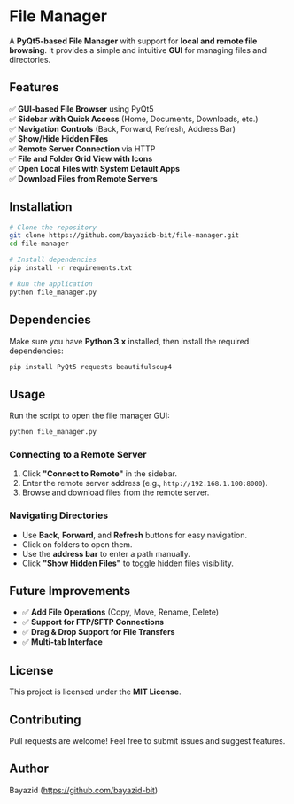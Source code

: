 # File Manager

A **PyQt5-based File Manager** with support for **local and remote file browsing**. It provides a simple and intuitive **GUI** for managing files and directories.

## Features

✅ **GUI-based File Browser** using PyQt5  
✅ **Sidebar with Quick Access** (Home, Documents, Downloads, etc.)  
✅ **Navigation Controls** (Back, Forward, Refresh, Address Bar)  
✅ **Show/Hide Hidden Files**  
✅ **Remote Server Connection** via HTTP  
✅ **File and Folder Grid View with Icons**  
✅ **Open Local Files with System Default Apps**  
✅ **Download Files from Remote Servers**  

## Installation

```bash
# Clone the repository
git clone https://github.com/bayazidb-bit/file-manager.git
cd file-manager

# Install dependencies
pip install -r requirements.txt

# Run the application
python file_manager.py
```

## Dependencies

Make sure you have **Python 3.x** installed, then install the required dependencies:

```bash
pip install PyQt5 requests beautifulsoup4
```

## Usage

Run the script to open the file manager GUI:

```bash
python file_manager.py
```

### Connecting to a Remote Server
1. Click **"Connect to Remote"** in the sidebar.
2. Enter the remote server address (e.g., `http://192.168.1.100:8000`).
3. Browse and download files from the remote server.

### Navigating Directories
- Use **Back**, **Forward**, and **Refresh** buttons for easy navigation.
- Click on folders to open them.
- Use the **address bar** to enter a path manually.
- Click **"Show Hidden Files"** to toggle hidden files visibility.



## Future Improvements
- ✅ **Add File Operations** (Copy, Move, Rename, Delete)
- ✅ **Support for FTP/SFTP Connections**
- ✅ **Drag & Drop Support for File Transfers**
- ✅ **Multi-tab Interface**

## License
This project is licensed under the **MIT License**.

## Contributing
Pull requests are welcome! Feel free to submit issues and suggest features.

## Author
Bayazid (https://github.com/bayazid-bit)

